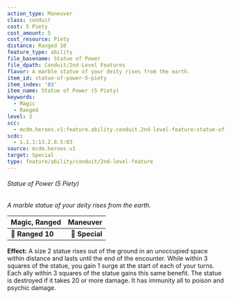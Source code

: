 ```yaml
---
action_type: Maneuver
class: conduit
cost: 5 Piety
cost_amount: 5
cost_resource: Piety
distance: Ranged 10
feature_type: ability
file_basename: Statue of Power
file_dpath: Conduit/2nd-Level Features
flavor: A marble statue of your deity rises from the earth.
item_id: statue-of-power-5-piety
item_index: '03'
item_name: Statue of Power (5 Piety)
keywords:
  - Magic
  - Ranged
level: 2
scc:
  - mcdm.heroes.v1:feature.ability.conduit.2nd-level-feature:statue-of-power-5-piety
scdc:
  - 1.1.1:13.2.8.5:03
source: mcdm.heroes.v1
target: Special
type: feature/ability/conduit/2nd-level-feature
---
```


###### Statue of Power (5 Piety)

*A marble statue of your deity rises from the earth.*

| **Magic, Ranged** |   **Maneuver** |
| ----------------- | -------------: |
| **📏 Ranged 10**  | **🎯 Special** |

**Effect:** A size 2 statue rises out of the ground in an unoccupied space within distance and lasts until the end of the encounter. While within 3 squares of the statue, you gain 1 surge at the start of each of your turns. Each ally within 3 squares of the statue gains this same benefit. The statue is destroyed if it takes 20 or more damage. It has immunity all to poison and psychic damage.

